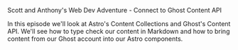 Scott and Anthony's Web Dev Adventure - Connect to Ghost Content API

In this episode we'll look at Astro's Content Collections and Ghost's Content API. We'll see how to type check our content in Markdown and how to bring content from our Ghost account into our Astro components.